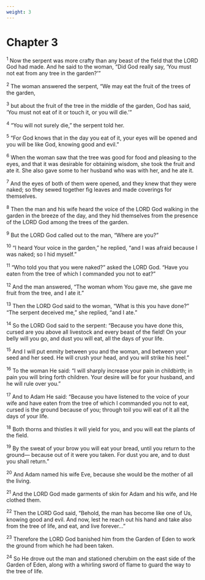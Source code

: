 ```yaml
---
weight: 3
---
```


# Chapter 3

<sup>1</sup> Now the serpent was more crafty than any beast of the field that the LORD God had made. And he said to the woman, “Did God really say, ‘You must not eat from any tree in the garden?’” 

<sup>2</sup> The woman answered the serpent, “We may eat the fruit of the trees of the garden, 

<sup>3</sup> but about the fruit of the tree in the middle of the garden, God has said, ‘You must not eat of it or touch it, or you will die.’” 

<sup>4</sup> “You will not surely die,” the serpent told her. 

<sup>5</sup> “For God knows that in the day you eat of it, your eyes will be opened and you will be like God, knowing good and evil.” 

<sup>6</sup> When the woman saw that the tree was good for food and pleasing to the eyes, and that it was desirable for obtaining wisdom, she took the fruit and ate it. She also gave some to her husband who was with her, and he ate it. 

<sup>7</sup> And the eyes of both of them were opened, and they knew that they were naked; so they sewed together fig leaves and made coverings for themselves. 

<sup>8</sup> Then the man and his wife heard the voice of the LORD God walking in the garden in the breeze of the day, and they hid themselves from the presence of the LORD God among the trees of the garden. 

<sup>9</sup> But the LORD God called out to the man, “Where are you?” 

<sup>10</sup> “I heard Your voice in the garden,” he replied, “and I was afraid because I was naked; so I hid myself.” 

<sup>11</sup> “Who told you that you were naked?” asked the LORD God. “Have you eaten from the tree of which I commanded you not to eat?” 

<sup>12</sup> And the man answered, “The woman whom You gave me, she gave me fruit from the tree, and I ate it.” 

<sup>13</sup> Then the LORD God said to the woman, “What is this you have done?” “The serpent deceived me,” she replied, “and I ate.” 

<sup>14</sup> So the LORD God said to the serpent: “Because you have done this, cursed are you above all livestock and every beast of the field! On your belly will you go, and dust you will eat, all the days of your life. 

<sup>15</sup> And I will put enmity between you and the woman, and between your seed and her seed. He will crush your head, and you will strike his heel.” 

<sup>16</sup> To the woman He said: “I will sharply increase your pain in childbirth; in pain you will bring forth children. Your desire will be for your husband, and he will rule over you.” 

<sup>17</sup> And to Adam He said: “Because you have listened to the voice of your wife and have eaten from the tree of which I commanded you not to eat, cursed is the ground because of you; through toil you will eat of it all the days of your life. 

<sup>18</sup> Both thorns and thistles it will yield for you, and you will eat the plants of the field. 

<sup>19</sup> By the sweat of your brow you will eat your bread, until you return to the ground— because out of it were you taken. For dust you are, and to dust you shall return.” 

<sup>20</sup> And Adam named his wife Eve, because she would be the mother of all the living. 

<sup>21</sup> And the LORD God made garments of skin for Adam and his wife, and He clothed them. 

<sup>22</sup> Then the LORD God said, “Behold, the man has become like one of Us, knowing good and evil. And now, lest he reach out his hand and take also from the tree of life, and eat, and live forever...” 

<sup>23</sup> Therefore the LORD God banished him from the Garden of Eden to work the ground from which he had been taken. 

<sup>24</sup> So He drove out the man and stationed cherubim on the east side of the Garden of Eden, along with a whirling sword of flame to guard the way to the tree of life. 


